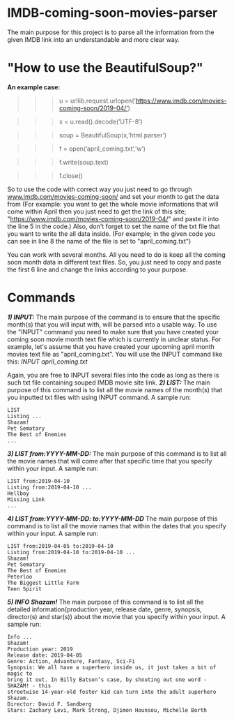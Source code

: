 # IMDB-coming-soon-movies-parser
  The main purpose for this project is to parse all the information from the given IMDB link into an understandable and more clear way.
# "How to use the BeautifulSoup?"
__An example case:__
>>> u = urllib.request.urlopen(’https://www.imdb.com/movies-coming-soon/2019-04/’)

>>> x = u.read().decode(’UTF-8’)

>>> soup = BeautifulSoup(x,’html.parser’)

>>> f = open(’april_coming.txt’,’w’)

>>> f.write(soup.text)

>>> f.close()

  So to use the code with correct way you just need to go through www.imdb.com/movies-coming-soon/ and set your month to  get the data from (For example: you want to get the whole movie informations that will come within April then you just need to get the link of this site; "https://www.imdb.com/movies-coming-soon/2019-04/" and paste it into the line 5 in the code.) Also, don't forget to set the name of the txt file that you want to write the all data inside. (For example; in the given code you can see in line 8 the name of the file is set to "april_coming.txt") 
  
  You can work with several months. All you need to do is keep all the coming soon month data in different text files. So, you just need to copy and paste the first 6 line and change the links according to your purpose.
# Commands
  ___1) INPUT:___
  The main purpose of the command is to ensure that the specific month(s) that you will input with, will be parsed into a usable way. To use the "INPUT" command you need to make sure that you have created your coming soon movie month text file which is currently in unclear status. For example, let's assume that you have created your upcoming april month movies text file as "april_coming.txt". You will use the INPUT command like this: _INPUT april_coming.txt_ 	
	
Again, you are free to INPUT several files into the code as long as there is such txt file containing souped IMDB movie site link.
 ___2) LIST:___
 The main purpose of this command is to list all the movie names of the month(s) that you inputted txt files with using INPUT command. A sample run:
 
 	LIST
	Listing ...
	Shazam!
	Pet Sematary
	The Best of Enemies
	...

 ___3) LIST from:YYYY-MM-DD:___
 The main purpose of this command is to list all the movie names that will come after that specific time that you specify within your input. A sample run:
	
	LIST from:2019-04-10
	Listing from:2019-04-10 ...
	Hellboy
	Missing Link
	...
	
 ___4) LIST from:YYYY-MM-DD: to:YYYY-MM-DD___
	 The main purpose of this command is to list all the movie names that within the dates that you specify within your input. A sample run: 
	 
	LIST from:2019-04-05 to:2019-04-10
	Listing from:2019-04-10 to:2019-04-10 ...
	Shazam!
	Pet Sematary
	The Best of Enemies
	Peterloo
	The Biggest Little Farm
	Teen Spirit
	
 ___5) INFO Shazam!___
 	The main purpose of this command is to list all the detailed information(production year, release date, genre, synopsis, director(s) and star(s)) about the movie that you specify within your input. A sample run:
	
	Info ...
	Shazam!
	Production year: 2019
	Release date: 2019-04-05
	Genre: Action, Advanture, Fantasy, Sci-Fi
	Synopsis: We all have a superhero inside us, it just takes a bit of magic to
	bring it out. In Billy Batson’s case, by shouting out one word - SHAZAM! - this
	streetwise 14-year-old foster kid can turn into the adult superhero Shazam.
	Director: David F. Sandberg
	Stars: Zachary Levi, Mark Strong, Djimon Hounsou, Michelle Borth


